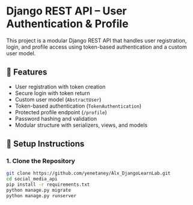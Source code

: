 # Django REST API – User Authentication & Profile

This project is a modular Django REST API that handles user registration, login, and profile access using token-based authentication and a custom user model.

## 🔧 Features

- User registration with token creation
- Secure login with token return
- Custom user model (`AbstractUser`)
- Token-based authentication (`TokenAuthentication`)
- Protected profile endpoint (`/profile`)
- Password hashing and validation
- Modular structure with serializers, views, and models

## 🚀 Setup Instructions

### 1. Clone the Repository

```bash
git clone https://github.com/yenetaney/Alx_DjangoLearnLab.git
cd social_media_api
pip install -r requirements.txt
python manage.py migrate
python manage.py runserver
